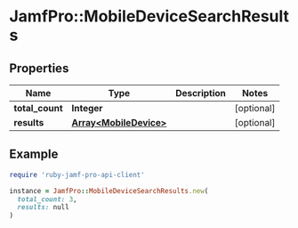 # JamfPro::MobileDeviceSearchResults

## Properties

| Name | Type | Description | Notes |
| ---- | ---- | ----------- | ----- |
| **total_count** | **Integer** |  | [optional] |
| **results** | [**Array&lt;MobileDevice&gt;**](MobileDevice.md) |  | [optional] |

## Example

```ruby
require 'ruby-jamf-pro-api-client'

instance = JamfPro::MobileDeviceSearchResults.new(
  total_count: 3,
  results: null
)
```

